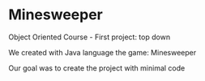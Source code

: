 # Minesweeper

Object Oriented Course - First project: top down 

We created with Java language the game: Minesweeper

Our goal was to create the project with minimal code
